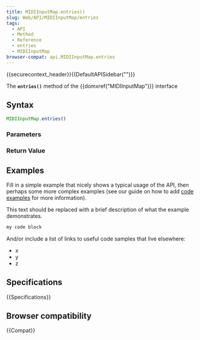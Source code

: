 ```yaml
---
title: MIDIInputMap.entries()
slug: Web/API/MIDIInputMap/entries
tags:
  - API
  - Method
  - Reference
  - entries
  - MIDIInputMap
browser-compat: api.MIDIInputMap.entries
---
```

{{securecontext_header}}{{DefaultAPISidebar("")}}

The **`entries()`** method of the {{domxref("MIDIInputMap")}} interface 

## Syntax

```js
MIDIInputMap.entries()
```

### Parameters



### Return Value



## Examples

Fill in a simple example that nicely shows a typical usage of the API, then perhaps some more complex examples (see our guide on how to add [code examples](/en-US/docs/MDN/Contribute/Structures/Code_examples) for more information).

This text should be replaced with a brief description of what the example demonstrates.

```js
my code block
```

And/or include a list of links to useful code samples that live elsewhere:

*   x
*   y
*   z

## Specifications

{{Specifications}}

## Browser compatibility

{{Compat}}

